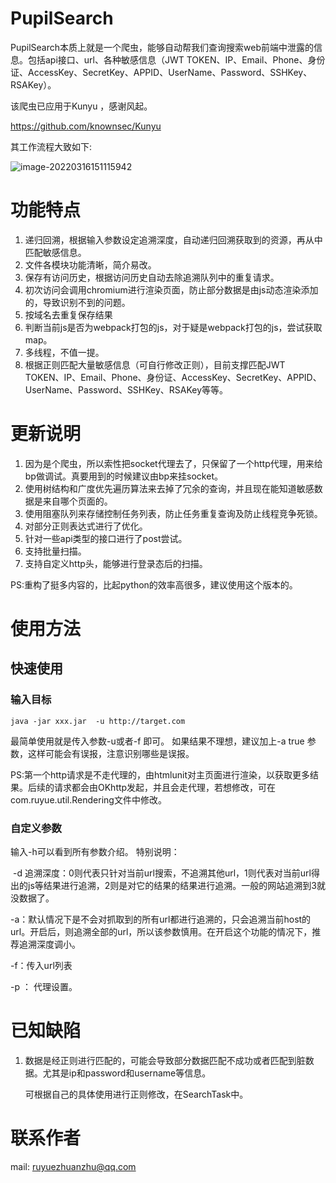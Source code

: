 # PupilSearch

PupilSearch本质上就是一个爬虫，能够自动帮我们查询搜索web前端中泄露的信息。包括api接口、url、各种敏感信息（JWT TOKEN、IP、Email、Phone、身份证、AccessKey、SecretKey、APPID、UserName、Password、SSHKey、RSAKey）。

该爬虫已应用于Kunyu ，感谢风起。

https://github.com/knownsec/Kunyu



其工作流程大致如下:


![image-20220316151115942](https://ruyue-1258558004.cos.ap-guangzhou.myqcloud.com/note/image-20220316151115942.png)



# 功能特点

1. 递归回溯，根据输入参数设定追溯深度，自动递归回溯获取到的资源，再从中匹配敏感信息。
2. 文件各模块功能清晰，简介易改。
3. 保存有访问历史，根据访问历史自动去除追溯队列中的重复请求。
4. 初次访问会调用chromium进行渲染页面，防止部分数据是由js动态渲染添加的，导致识别不到的问题。
5. 按域名去重复保存结果
6. 判断当前js是否为webpack打包的js，对于疑是webpack打包的js，尝试获取map。
17. 多线程，不值一提。
17. 根据正则匹配大量敏感信息（可自行修改正则），目前支撑匹配JWT TOKEN、IP、Email、Phone、身份证、AccessKey、SecretKey、APPID、UserName、Password、SSHKey、RSAKey等等。


# 更新说明

1. 因为是个爬虫，所以索性把socket代理去了，只保留了一个http代理，用来给bp做调试。真要用到的时候建议由bp来挂socket。
2. 使用树结构和广度优先遍历算法来去掉了冗余的查询，并且现在能知道敏感数据是来自哪个页面的。
3. 使用阻塞队列来存储控制任务列表，防止任务重复查询及防止线程竞争死锁。
3. 对部分正则表达式进行了优化。
4. 针对一些api类型的接口进行了post尝试。
5. 支持批量扫描。
6. 支持自定义http头，能够进行登录态后的扫描。


PS:重构了挺多内容的，比起python的效率高很多，建议使用这个版本的。


# 使用方法

## 快速使用

### 输入目标

```shell
java -jar xxx.jar  -u http://target.com 
```
最简单使用就是传入参数-u或者-f 即可。
如果结果不理想，建议加上-a true 参数，这样可能会有误报，注意识别哪些是误报。

PS:第一个http请求是不走代理的，由htmlunit对主页面进行渲染，以获取更多结果。后续的请求都会由OKhttp发起，并且会走代理，若想修改，可在com.ruyue.util.Rendering文件中修改。


### 自定义参数

输入-h可以看到所有参数介绍。
特别说明：

​	-d 追溯深度：0则代表只针对当前url搜索，不追溯其他url，1则代表对当前url得出的js等结果进行追溯，2则是对它的结果的结果进行追溯。一般的网站追溯到3就没数据了。

​   -a：默认情况下是不会对抓取到的所有url都进行追溯的，只会追溯当前host的url。开启后，则追溯全部的url，所以该参数慎用。在开启这个功能的情况下，推荐追溯深度调小。

   -f：传入url列表

   -p ： 代理设置。




# 已知缺陷

1. 数据是经正则进行匹配的，可能会导致部分数据匹配不成功或者匹配到脏数据。尤其是ip和password和username等信息。

   可根据自己的具体使用进行正则修改，在SearchTask中。







# 联系作者

mail: ruyuezhuanzhu@qq.com	

